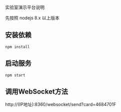 实验室演示平台说明

先按照 nodejs  8.x 以上版本

## 安装依赖

```
npm install
```

## 启动服务

```
npm start
```

## 调用WebSocket方法

http://(IP地址):8360/websocket/send?card=4684701F

